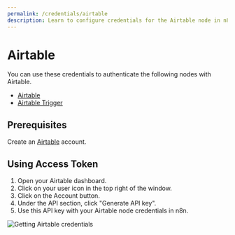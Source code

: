 ```yaml
---
permalink: /credentials/airtable
description: Learn to configure credentials for the Airtable node in n8n
---
```


# Airtable

You can use these credentials to authenticate the following nodes with Airtable.
- [Airtable](../../nodes-library/nodes/Airtable/README.md)
- [Airtable Trigger](../../nodes-library/trigger-nodes/AirtableTrigger/README.md)

## Prerequisites

Create an [Airtable](https://airtable.com/) account.

## Using Access Token

1. Open your Airtable dashboard.
2. Click on your user icon in the top right of the window.
3. Click on the Account button.
4. Under the API section, click "Generate API key".
5. Use this API key with your Airtable node credentials in n8n.


![Getting Airtable credentials](./using-access-token.gif)
